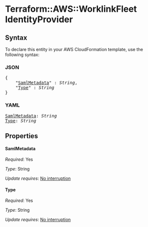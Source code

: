 # Terraform::AWS::WorklinkFleet IdentityProvider

## Syntax

To declare this entity in your AWS CloudFormation template, use the following syntax:

### JSON

<pre>
{
    "<a href="#samlmetadata" title="SamlMetadata">SamlMetadata</a>" : <i>String</i>,
    "<a href="#type" title="Type">Type</a>" : <i>String</i>
}
</pre>

### YAML

<pre>
<a href="#samlmetadata" title="SamlMetadata">SamlMetadata</a>: <i>String</i>
<a href="#type" title="Type">Type</a>: <i>String</i>
</pre>

## Properties

#### SamlMetadata

_Required_: Yes

_Type_: String

_Update requires_: [No interruption](https://docs.aws.amazon.com/AWSCloudFormation/latest/UserGuide/using-cfn-updating-stacks-update-behaviors.html#update-no-interrupt)

#### Type

_Required_: Yes

_Type_: String

_Update requires_: [No interruption](https://docs.aws.amazon.com/AWSCloudFormation/latest/UserGuide/using-cfn-updating-stacks-update-behaviors.html#update-no-interrupt)

